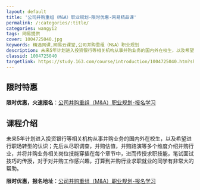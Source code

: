 ```yaml
---
layout: default
title: '公司并购重组（M&A）职业规划-限时优惠-网易精品课'
permalink: /:categories/:title/
categories: wangyi2
tags: 网易提供
cover: 1004725040.jpg
keywords: 精选网课,网易云课堂,公司并购重组（M&A）职业规划
description: 未来5年计划进入投资银行等相关机构从事并购业务的国内外在校生，以及希望进行职场转型的认识；先后从尽职调查，并购估值，并购
classid: 1004725040
targetlink: https://study.163.com/course/introduction/1004725040.htm?share=1&shareId=1025206652&utm_campaign=share&utm_medium=iphoneShare&utm_source=&utm_u=1025206652
---
```


## 限时特惠

**限时优惠，火速报名**：[公司并购重组（M&A）职业规划-报名学习](https://study.163.com/course/introduction/1004725040.htm?share=1&shareId=1025206652&utm_campaign=share&utm_medium=iphoneShare&utm_source=&utm_u=1025206652)

## 课程介绍

未来5年计划进入投资银行等相关机构从事并购业务的国内外在校生，以及希望进行职场转型的认识；先后从尽职调查，并购估值，并购路演等多个维度介绍并购行业，并将并购业务相关岗位技能穿插在每个章节中，进而传授求职技能，笔试面试技巧的传授，对于对并购工作感兴趣，打算到并购行业求职就业的同学有非常大的帮助。

**限时优惠，报名地址**：[公司并购重组（M&A）职业规划-报名学习](https://study.163.com/course/introduction/1004725040.htm?share=1&shareId=1025206652&utm_campaign=share&utm_medium=iphoneShare&utm_source=&utm_u=1025206652)

